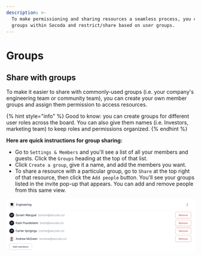 ```yaml
---
description: >-
  To make permissioning and sharing resources a seamless process, you can create
  groups within Secoda and restrict/share based on user groups.
---
```


# Groups

## Share with groups <a href="#h_24c1579d53" id="h_24c1579d53"></a>

To make it easier to share with commonly-used groups (i.e. your company's engineering team or community team), you can create your own member groups and assign them permission to access resources.

{% hint style="info" %}
Good to know: you can create groups for different user roles across the board. You can also give them names (i.e. Investors, marketing team) to keep roles and permissions organized.&#x20;
{% endhint %}

**Here are quick instructions for group sharing:**

* Go to `Settings & Members` and you'll see a list of all your members and guests. Click the `Groups` heading at the top of that list.
* Click `Create a group`, give it a name, and add the members you want.
* To share a resource with a particular group, go to `Share` at the top right of that resource, then click the `Add people` button. You'll see your groups listed in the invite pop-up that appears. You can add and remove people from this same view.

![](<../.gitbook/assets/Screen Shot 2022-04-08 at 12.57.02 PM.png>)
